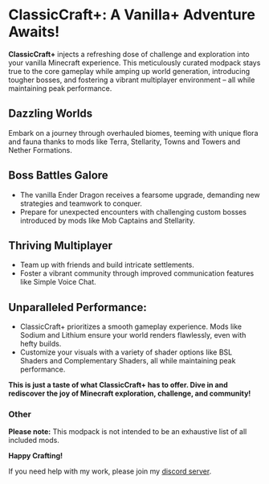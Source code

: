 # ClassicCraft+: A Vanilla+ Adventure Awaits!

**ClassicCraft+** injects a refreshing dose of challenge and exploration into your vanilla Minecraft experience. This meticulously curated modpack stays true to the core gameplay while amping up world generation, introducing tougher bosses, and fostering a vibrant multiplayer environment – all while maintaining peak performance.

## Dazzling Worlds

Embark on a journey through overhauled biomes, teeming with unique flora and fauna thanks to mods like Terra, Stellarity, Towns and Towers and Nether Formations.

## Boss Battles Galore

- The vanilla Ender Dragon receives a fearsome upgrade, demanding new strategies and teamwork to conquer.
- Prepare for unexpected encounters with challenging custom bosses introduced by mods like Mob Captains and Stellarity.

## Thriving Multiplayer

- Team up with friends and build intricate settlements.
- Foster a vibrant community through improved communication features like Simple Voice Chat.

## Unparalleled Performance:

- ClassicCraft+ prioritizes a smooth gameplay experience. Mods like Sodium and Lithium ensure your world renders flawlessly, even with hefty builds.
- Customize your visuals with a variety of shader options like BSL Shaders and Complementary Shaders, all while maintaining peak performance.

**This is just a taste of what ClassicCraft+ has to offer. Dive in and rediscover the joy of Minecraft exploration, challenge, and community!**

### Other

**Please note:** This modpack is not intended to be an exhaustive list of all included mods.

**Happy Crafting!**

If you need help with my work, please join my [discord server](https://nyon.dev/discord).
